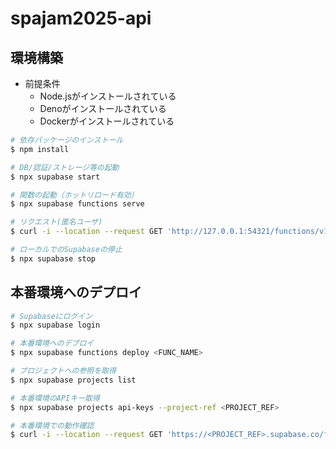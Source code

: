 # spajam2025-api

## 環境構築

- 前提条件
    - Node.jsがインストールされている
    - Denoがインストールされている
    - Dockerがインストールされている

```bash
# 依存パッケージのインストール
$ npm install

# DB/認証/ストレージ等の起動
$ npx supabase start

# 関数の起動（ホットリロード有効）
$ npx supabase functions serve

# リクエスト(匿名ユーザ)
$ curl -i --location --request GET 'http://127.0.0.1:54321/functions/v1/api/hello?name=Kazukichi' --header 'Authorization: Bearer <ANON_KEY>'

# ローカルでのSupabaseの停止
$ npx supabase stop
```

## 本番環境へのデプロイ

```bash
# Supabaseにログイン
$ npx supabase login

# 本番環境へのデプロイ
$ npx supabase functions deploy <FUNC_NAME>

# プロジェクトへの参照を取得
$ npx supabase projects list

# 本番環境のAPIキー取得
$ npx supabase projects api-keys --project-ref <PROJECT_REF>

# 本番環境での動作確認
$ curl -i --location --request GET 'https://<PROJECT_REF>.supabase.co/functions/v1/api/hello?name=Takashi' --header 'Authorization: Bearer <ANON_KEY>'
```
